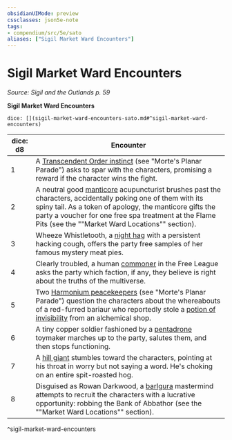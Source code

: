 ```yaml
---
obsidianUIMode: preview
cssclasses: json5e-note
tags:
- compendium/src/5e/sato
aliases: ["Sigil Market Ward Encounters"]
---
```

# Sigil Market Ward Encounters
*Source: Sigil and the Outlands p. 59* 

**Sigil Market Ward Encounters**

`dice: [](sigil-market-ward-encounters-sato.md#^sigil-market-ward-encounters)`

| dice: d8 | Encounter |
|----------|-----------|
| 1 | A [Transcendent Order instinct](/Systems/5e/bestiary/humanoid/transcendent-order-instinct-mpp.md) (see "Morte's Planar Parade") asks to spar with the characters, promising a reward if the character wins the fight. |
| 2 | A neutral good [manticore](/Systems/5e/bestiary/monstrosity/manticore.md) acupuncturist brushes past the characters, accidentally poking one of them with its spiny tail. As a token of apology, the manticore gifts the party a voucher for one free spa treatment at the Flame Pits (see the ""Market Ward Locations"" section). |
| 3 | Wheeze Whistletooth, a [night hag](/Systems/5e/bestiary/fiend/night-hag.md) with a persistent hacking cough, offers the party free samples of her famous mystery meat pies. |
| 4 | Clearly troubled, a human [commoner](/Systems/5e/bestiary/humanoid/commoner.md) in the Free League asks the party which faction, if any, they believe is right about the truths of the multiverse. |
| 5 | Two [Harmonium peacekeepers](/Systems/5e/bestiary/humanoid/harmonium-peacekeeper-mpp.md) (see "Morte's Planar Parade") question the characters about the whereabouts of a red-furred bariaur who reportedly stole a [potion of invisibility](/Systems/5e/items/potion-of-invisibility.md) from an alchemical shop. |
| 6 | A tiny copper soldier fashioned by a [pentadrone](/Systems/5e/bestiary/construct/pentadrone.md) toymaker marches up to the party, salutes them, and then stops functioning. |
| 7 | A [hill giant](/Systems/5e/bestiary/giant/hill-giant.md) stumbles toward the characters, pointing at his throat in worry but not saying a word. He's choking on an entire spit-roasted hog. |
| 8 | Disguised as Rowan Darkwood, a [barlgura](/Systems/5e/bestiary/fiend/barlgura.md) mastermind attempts to recruit the characters with a lucrative opportunity: robbing the Bank of Abbathor (see the ""Market Ward Locations"" section). |
^sigil-market-ward-encounters